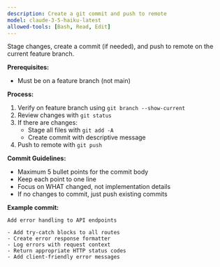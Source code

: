 ```yaml
---
description: Create a git commit and push to remote
model: claude-3-5-haiku-latest
allowed-tools: [Bash, Read, Edit]
---
```


Stage changes, create a commit (if needed), and push to remote on the current feature branch.

**Prerequisites:**

- Must be on a feature branch (not main)

**Process:**

1. Verify on feature branch using `git branch --show-current`
2. Review changes with `git status`
3. If there are changes:
   - Stage all files with `git add -A`
   - Create commit with descriptive message
4. Push to remote with `git push`

**Commit Guidelines:**

- Maximum 5 bullet points for the commit body
- Keep each point to one line
- Focus on WHAT changed, not implementation details
- If no changes to commit, just push existing commits

**Example commit:**

```
Add error handling to API endpoints

- Add try-catch blocks to all routes
- Create error response formatter
- Log errors with request context
- Return appropriate HTTP status codes
- Add client-friendly error messages
```

